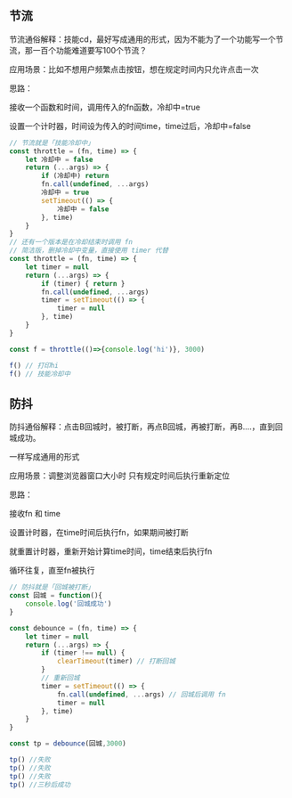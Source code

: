 
## 节流
节流通俗解释：技能cd，最好写成通用的形式，因为不能为了一个功能写一个节流，那一百个功能难道要写100个节流？

应用场景：比如不想用户频繁点击按钮，想在规定时间内只允许点击一次

思路：

接收一个函数和时间，调用传入的fn函数，冷却中=true

设置一个计时器，时间设为传入的时间time，time过后，冷却中=false
```js
// 节流就是「技能冷却中」
const throttle = (fn, time) => {
    let 冷却中 = false
    return (...args) => {
        if (冷却中) return
        fn.call(undefined, ...args)
        冷却中 = true
        setTimeout(() => {
            冷却中 = false
        }, time)
    }
}
// 还有一个版本是在冷却结束时调用 fn
// 简洁版，删掉冷却中变量，直接使用 timer 代替
const throttle = (fn, time) => {
    let timer = null
    return (...args) => {
        if (timer) { return }
        fn.call(undefined, ...args)
        timer = setTimeout(() => {
            timer = null
        }, time)
    }
}

const f = throttle(()=>{console.log('hi')}, 3000)

f() // 打印hi
f() // 技能冷却中
```





## 防抖
防抖通俗解释：点击B回城时，被打断，再点B回城，再被打断，再B....，直到回城成功。

一样写成通用的形式

应用场景：调整浏览器窗口大小时
只有规定时间后执行重新定位

思路：

接收fn 和 time 

设置计时器，在time时间后执行fn，如果期间被打断

就重置计时器，重新开始计算time时间，time结束后执行fn

循环往复，直至fn被执行
```js
// 防抖就是「回城被打断」
const 回城 = function(){
    console.log('回城成功')
}

const debounce = (fn, time) => {
    let timer = null
    return (...args) => {
        if (timer !== null) {
            clearTimeout(timer) // 打断回城
        }
        // 重新回城
        timer = setTimeout(() => {
            fn.call(undefined, ...args) // 回城后调用 fn
            timer = null
        }, time)
    }
}

const tp = debounce(回城,3000)

tp() //失败
tp() //失败
tp() //失败
tp() //三秒后成功
```
